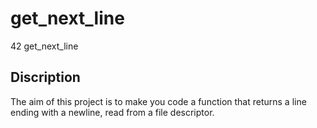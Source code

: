 # get_next_line
42 get_next_line
## Discription
The aim of this project is to make you code a function that returns a line ending with a newline, read from a file descriptor.
